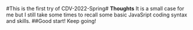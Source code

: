#This is the first try of CDV-2022-Spring#
**Thoughts**
It is a small case for me but I still take some times to recall some basic JavaSript coding syntax and skills.
##Good start! Keep going!
